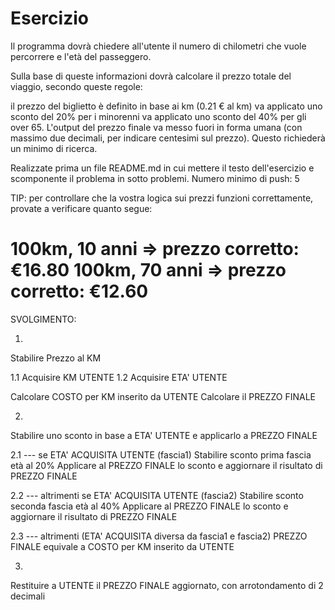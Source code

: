Esercizio
===
Il programma dovrà chiedere all'utente il numero di chilometri che vuole percorrere e l'età del passeggero.

Sulla base di queste informazioni dovrà calcolare il prezzo totale del viaggio, secondo queste regole:

il prezzo del biglietto è definito in base ai km (0.21 € al km)
va applicato uno sconto del 20% per i minorenni
va applicato uno sconto del 40% per gli over 65.
L'output del prezzo finale va messo fuori in forma umana (con massimo due decimali, per indicare centesimi sul prezzo). Questo richiederà un minimo di ricerca.

Realizzate prima un file README.md in cui mettere il testo dell'esercizio e scomponente il problema in sotto problemi. 
Numero minimo di push: 5

TIP:
per controllare che la vostra logica sui prezzi funzioni correttamente, provate a verificare quanto segue:

100km, 10 anni => prezzo corretto:  €16.80
100km, 70 anni => prezzo corretto: €12.60
===
SVOLGIMENTO:

1.
Stabilire Prezzo al KM

  1.1 Acquisire KM UTENTE
  1.2 Acquisire ETA' UTENTE

Calcolare COSTO per KM inserito da UTENTE
Calcolare il PREZZO FINALE

2.
Stabilire uno sconto in base a ETA' UTENTE e applicarlo a PREZZO FINALE

 2.1 --- se ETA' ACQUISITA UTENTE (fascia1)
  Stabilire sconto prima fascia età al 20%
  Applicare al PREZZO FINALE lo sconto e aggiornare il risultato di PREZZO FINALE

 2.2 --- altrimenti se ETA' ACQUISITA UTENTE (fascia2)
  Stabilire sconto seconda fascia età al 40%
  Applicare al PREZZO FINALE lo sconto e aggiornare il risultato di PREZZO FINALE

 2.3 --- altrimenti (ETA' ACQUISITA diversa da fascia1 e fascia2)
  PREZZO FINALE equivale a COSTO per KM inserito da UTENTE

3.
Restituire a UTENTE il PREZZO FINALE aggiornato, con arrotondamento di 2 decimali